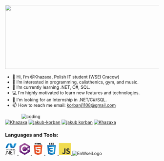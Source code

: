 <img src="https://i.imgur.com/fKhdIdD.png" width= 1080 height = 210>





- 👋 Hi, I’m @Khazaxa, Polish IT student (WSEI Cracow)
- 👀 I’m interested in programming, calisthenics, gym, and music.
- 🌱 I’m currently learning .NET, C#, SQL.
- 💻 I'm highly motivated to learn new features and technologies.
- 💞️ I'm looking for an Internship in .NET/C#/SQL.
- 📫 How to reach me email: korbanj1108@gmail.com

<!---
Khazaxa/Khazaxa is a ✨ special ✨ repository because its `README.md` (this file) appears on your GitHub profile.
You can click the Preview link to take a look at your changes.
--->





<img align="right" alt="coding" width="450" 
src="https://media.giphy.com/media/qgQUggAC3Pfv687qPC/giphy.gif" alt="coding">






<p align="left">
<a href="https://twitter.com/Khazaxa" target="blank"><img align="center" src="https://raw.githubusercontent.com/rahuldkjain/github-profile-readme-generator/master/src/images/icons/Social/twitter.svg" alt="Khazaxa" height="30" width="40" /></a>
<a href="https://www.linkedin.com/in/jakub-korban-63162b237/" target="blank"><img align="center" src="https://raw.githubusercontent.com/rahuldkjain/github-profile-readme-generator/master/src/images/icons/Social/linked-in-alt.svg" alt="jakub-korban" height="30" width="40" /></a>
<a href="https://www.facebook.com/profile.php?id=100010183157893" target="blank"><img align="center" src="https://raw.githubusercontent.com/rahuldkjain/github-profile-readme-generator/master/src/images/icons/Social/facebook.svg" alt="jakub korban" height="30" width="40" /></a>
<a href="https://www.instagram.com/Khazaxa/" target="blank"><img align="center" src="https://raw.githubusercontent.com/rahuldkjain/github-profile-readme-generator/master/src/images/icons/Social/instagram.svg" alt="Khazaxa" height="30" width="40" /></a>
</p>

<h3 align="left">Languages and Tools:</h3>
 <a href="https://dotnet.microsoft.com/" target="_blank" rel="noreferrer"> <img src="https://raw.githubusercontent.com/devicons/devicon/master/icons/dot-net/dot-net-original-wordmark.svg" alt="dotnet" width="40" height="40"/> </a> <a href="https://www.w3schools.com/cs/" target="_blank" rel="noreferrer"> <img src="https://raw.githubusercontent.com/devicons/devicon/master/icons/csharp/csharp-original.svg" alt="csharp" width="40" height="40"/> </a> <a href="https://www.w3.org/html/" target="_blank" rel="noreferrer"> <img src="https://raw.githubusercontent.com/devicons/devicon/master/icons/html5/html5-original-wordmark.svg" alt="html5" width="40" height="40"/> </a> <a href="https://www.w3schools.com/css/" target="_blank" rel="noreferrer"> <img src="https://raw.githubusercontent.com/devicons/devicon/master/icons/css3/css3-original-wordmark.svg" alt="css3" width="40" height="40"/> </a>  <a href="https://developer.mozilla.org/en-US/docs/Web/JavaScript" target="_blank" rel="noreferrer"> <img src="https://raw.githubusercontent.com/devicons/devicon/master/icons/javascript/javascript-original.svg" alt="javascript" width="40" height="40"/> </a> <!-- <a
 href="https://developer.apple.com/swift/" target="_blank" rel="noreferrer"> <img src="https://raw.githubusercontent.com/github/explore/80688e429a7d4ef2fca1e82350fe8e3517d3494d/topics/swift/swift.png" alt="Swift" width="40" height="40"> </a> <a href="https://developer.apple.com/" target="_blank" rel="noreferrer"> <img src="https://raw.githubusercontent.com/github/explore/80688e429a7d4ef2fca1e82350fe8e3517d3494d/topics/ios/ios.png" alt="iOS" width="40" height="40"> </a> <a href="https://developer.apple.com/xcode/" target="_blank" rel="noreferrer"> <img src="https://developer.apple.com/assets/elements/icons/xcode-12/xcode-12-96x96_2x.png" alt="Xcode" width="40" height="40"> </a> --->




<img src="https://en.wsei.edu.pl/wp-content/uploads//2019/03/wsei-logo-svg-en.svg" alt="EnWseiLogo" width="350" height="290">
